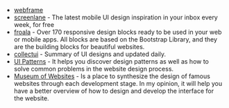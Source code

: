 - [webframe](https://webframe.xyz/)
- [screenlane](https://screenlane.com/) - The latest mobile UI design inspiration in your inbox every week, for free
- [froala](https://github.com/froala/design-blocks) - Over 170 responsive design blocks ready to be used in your web or mobile apps. All blocks are based on the Bootstrap Library, and they are the building blocks for beautiful websites.
- [collectui](https://collectui.com) - Summary of UI designs and updated daily.
- [UI Patterns](http://uipatterns.io/) - It helps you discover design patterns as well as how to solve common problems in the website design process.
- [Museum of Websites](https://www.kapwing.com/museum-of-websites) - Is a place to synthesize the design of famous websites through each development stage. In my opinion, it will help you have a better overview of how to design and develop the interface for the website.
